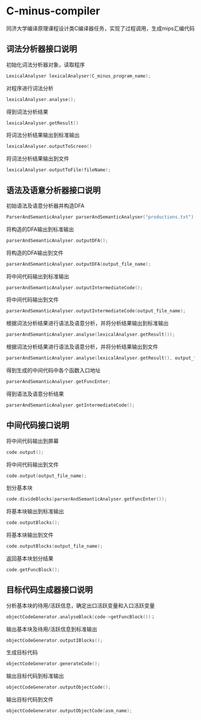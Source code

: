 # C-minus-compiler
同济大学编译原理课程设计类C编译器任务，实现了过程调用，生成mips汇编代码

## 词法分析器接口说明
初始化词法分析器对象，读取程序
```C++
LexicalAnalyser lexicalAnalyser(C_minus_program_name);
```
对程序进行词法分析
```C++
lexicalAnalyser.analyse();
```

得到词法分析结果
```C++
lexicalAnalyser.getResult()
```

将词法分析结果输出到标准输出
```C++
lexicalAnalyser.outputToScreen()
```

将词法分析结果输出到文件
```C++
lexicalAnalyser.outputToFile(fileName);
```

## 语法及语意分析器接口说明
初始语法及语意分析器并构造DFA
```C++
ParserAndSemanticAnalyser parserAndSemanticAnalyser("productions.txt");
```

将构造的DFA输出到标准输出
```C++
parserAndSemanticAnalyser.outputDFA();
```

将构造的DFA输出到文件
```C++
parserAndSemanticAnalyser.outputDFA(output_file_name);
```

将中间代码输出到标准输出
```C++
parserAndSemanticAnalyser.outputIntermediateCode();
```

将中间代码输出到文件
```C++
parserAndSemanticAnalyser.outputIntermediateCode(output_file_name);
```

根据词法分析结果进行语法及语意分析，并将分析结果输出到标准输出
```C++
parserAndSemanticAnalyser.analyse(lexicalAnalyser.getResult());
```

根据词法分析结果进行语法及语意分析，并将分析结果输出到文件
```C++
parserAndSemanticAnalyser.analyse(lexicalAnalyser.getResult(), output_file_name);
```

得到生成的中间代码中各个函数入口地址
```C++
parserAndSemanticAnalyser.getFuncEnter;
```

得到语法及语意分析结果
```C++
parserAndSemanticAnalyser.getIntermediateCode();
```

## 中间代码接口说明
将中间代码输出到屏幕
```C++
code.output();
```

将中间代码输出到文件
```C++
code.output(output_file_name);
```

划分基本块
```C++
code.divideBlocks(parserAndSemanticAnalyser.getFuncEnter());
```

将基本块输出到标准输出
```C++
code.outputBlocks();
```

将基本块输出到文件
```C++
code.outputBlocks(output_file_name);
```

返回基本块划分结果
```C++
code.getFuncBlock();
```

## 目标代码生成器接口说明
分析基本块的待用/活跃信息，确定出口活跃变量和入口活跃变量
```C++
objectCodeGenerator.analyseBlock(code->getFuncBlock())；
```

输出基本块及待用/活跃信息到标准输出
```C++
objectCodeGenerator.outputIBlocks();
```

生成目标代码
```C++
objectCodeGenerator.generateCode();
```

输出目标代码到标准输出
```C++
objectCodeGenerator.outputObjectCode();
```

输出目标代码到文件
```C++
objectCodeGenerator.outputObjectCode(asm_name);
```
